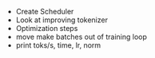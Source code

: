  - Create Scheduler
 - Look at improving tokenizer
 - Optimization steps
 - move make batches out of training loop
 - print toks/s, time, lr, norm
